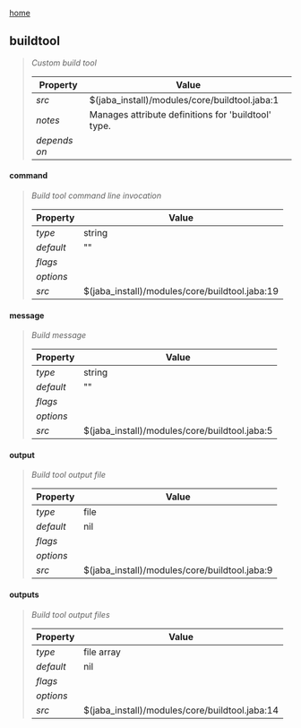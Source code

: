 [home](index.html)
## buildtool
> 
> _Custom build tool_
> 
> | Property | Value  |
> |-|-|
> | _src_ | $(jaba_install)/modules/core/buildtool.jaba:1 |
> | _notes_ | Manages attribute definitions for 'buildtool' type.  |
> | _depends on_ |  |
> 

<a id="command"></a>
#### command
> _Build tool command line invocation_
> 
> | Property | Value  |
> |-|-|
> | _type_ | string |
> | _default_ | "" |
> | _flags_ |  |
> | _options_ |  |
> | _src_ | $(jaba_install)/modules/core/buildtool.jaba:19 |
>
<a id="message"></a>
#### message
> _Build message_
> 
> | Property | Value  |
> |-|-|
> | _type_ | string |
> | _default_ | "" |
> | _flags_ |  |
> | _options_ |  |
> | _src_ | $(jaba_install)/modules/core/buildtool.jaba:5 |
>
<a id="output"></a>
#### output
> _Build tool output file_
> 
> | Property | Value  |
> |-|-|
> | _type_ | file |
> | _default_ | nil |
> | _flags_ |  |
> | _options_ |  |
> | _src_ | $(jaba_install)/modules/core/buildtool.jaba:9 |
>
<a id="outputs"></a>
#### outputs
> _Build tool output files_
> 
> | Property | Value  |
> |-|-|
> | _type_ | file array |
> | _default_ | nil |
> | _flags_ |  |
> | _options_ |  |
> | _src_ | $(jaba_install)/modules/core/buildtool.jaba:14 |
>

